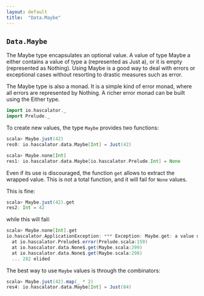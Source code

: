 ```yaml
---
layout: default
title:  "Data.Maybe"
---
```


## `Data.Maybe`

The Maybe type encapsulates an optional value. A value of type Maybe a either contains a value
of type a (represented as Just a), or it is empty (represented as Nothing). Using Maybe is a
good way to deal with errors or exceptional cases without resorting to drastic measures
such as error.

The Maybe type is also a monad. It is a simple kind of error monad, where all errors are
represented by Nothing. A richer error monad can be built using the Either type.

```scala
import io.hascalator._
import Prelude._
```

To create new values, the type `Maybe` provides two functions:

```scala
scala> Maybe.just(42)
res0: io.hascalator.data.Maybe[Int] = Just(42)

scala> Maybe.none[Int]
res1: io.hascalator.data.Maybe[io.hascalator.Prelude.Int] = None
```

Even if its use is discouraged, the function `get` allows to extract the wrapped value. This is not
a total function, and it will fail for `None` values.

This is fine:

```scala
scala> Maybe.just(42).get
res2: Int = 42
```

while this will fail:

```scala
scala> Maybe.none[Int].get
io.hascalator.ApplicationException: *** Exception: Maybe.get: a value doesn't exist
  at io.hascalator.Prelude$.error(Prelude.scala:159)
  at io.hascalator.data.None$.get(Maybe.scala:299)
  at io.hascalator.data.None$.get(Maybe.scala:298)
  ... 282 elided
```

The best way to use `Maybe` values is through the combinators:

```scala
scala> Maybe.just(42).map(_ * 2)
res4: io.hascalator.data.Maybe[Int] = Just(84)
```

